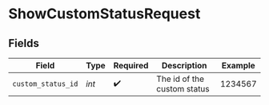 # ShowCustomStatusRequest


## Fields

| Field                       | Type                        | Required                    | Description                 | Example                     |
| --------------------------- | --------------------------- | --------------------------- | --------------------------- | --------------------------- |
| `custom_status_id`          | *int*                       | :heavy_check_mark:          | The id of the custom status | 1234567                     |